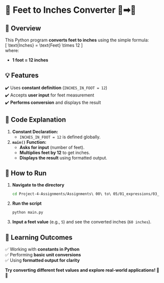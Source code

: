 # **📏 Feet to Inches Converter** 👣➡📏  

## **📌 Overview**  
This Python program **converts feet to inches** using the simple formula:  
\[
\text{Inches} = \text{Feet} \times 12
\]  
where:  
- **1 foot = 12 inches**  

## **💡 Features**  
✔️ Uses **constant definition** (`INCHES_IN_FOOT = 12`)  
✔️ Accepts **user input** for feet measurement  
✔️ **Performs conversion** and displays the result  

## **📝 Code Explanation**  
1. **Constant Declaration:**  
   - `INCHES_IN_FOOT = 12` is defined globally.  
2. **`main()` Function:**  
   - **Asks for input** (number of feet).  
   - **Multiplies feet by 12** to get inches.  
   - **Displays the result** using formatted output.  

## **🚀 How to Run**  
1. **Navigate to the directory**  
   ```bash
   cd Project-4-Assignments/Assignments\ 00\ to\ 05/01_expressions/03_feet_to_inches/
   ```  
2. **Run the script**  
   ```bash
   python main.py
   ```  
3. **Input a feet value** (e.g., `5`) and see the converted inches (`60 inches`).  

## **🎯 Learning Outcomes**  
✅ Working with **constants in Python**  
✅ Performing **basic unit conversions**  
✅ Using **formatted output for clarity**  

**Try converting different feet values and explore real-world applications! 📏👣**
